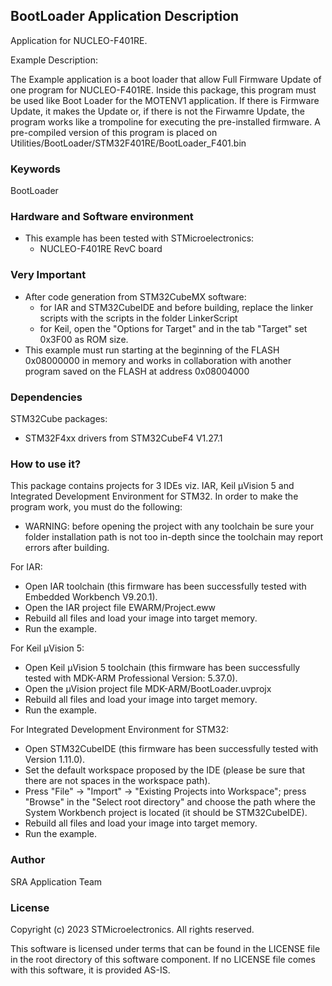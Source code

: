 ## <b>BootLoader Application Description</b>

Application for NUCLEO-F401RE.

Example Description:

The Example application is a boot loader that allow Full Firmware Update of one program for NUCLEO-F401RE.
Inside this package, this program must be used like Boot Loader for the MOTENV1 application.
If there is Firmware Update, it makes the Update or, if there is not the Firwamre Update, the program works like a trompoline for executing the pre-installed firmware.
A pre-compiled version of this program is placed on Utilities/BootLoader/STM32F401RE/BootLoader_F401.bin

### <b>Keywords</b>

BootLoader

### <b>Hardware and Software environment</b>

  - This example has been tested with STMicroelectronics:
    - NUCLEO-F401RE RevC board

### <b>Very Important</b>

- After code generation from STM32CubeMX software:
  - for IAR and STM32CubeIDE and before building, replace the linker scripts with the scripts in the folder LinkerScript
  - for Keil, open the "Options for Target" and in the tab "Target" set 0x3F00 as ROM size. 
- This example must run starting at the beginning of the FLASH 0x08000000 in memory and works in collaboration with another program saved on the FLASH at address 0x08004000

### <b>Dependencies</b>

STM32Cube packages:

  - STM32F4xx drivers from STM32CubeF4 V1.27.1

### <b>How to use it?</b>

This package contains projects for 3 IDEs viz. IAR, Keil µVision 5 and Integrated Development Environment for STM32. 
In order to make the  program work, you must do the following:

 - WARNING: before opening the project with any toolchain be sure your folder
   installation path is not too in-depth since the toolchain may report errors
   after building.

For IAR:

 - Open IAR toolchain (this firmware has been successfully tested with Embedded Workbench V9.20.1).
 - Open the IAR project file EWARM/Project.eww
 - Rebuild all files and load your image into target memory.
 - Run the example.

For Keil µVision 5:

 - Open Keil µVision 5 toolchain (this firmware has been successfully tested with MDK-ARM Professional Version: 5.37.0).
 - Open the µVision project file MDK-ARM/BootLoader.uvprojx
 - Rebuild all files and load your image into target memory.
 - Run the example.
 
For Integrated Development Environment for STM32:

 - Open STM32CubeIDE (this firmware has been successfully tested with Version 1.11.0).
 - Set the default workspace proposed by the IDE (please be sure that there are not spaces in the workspace path).
 - Press "File" -> "Import" -> "Existing Projects into Workspace"; press "Browse" in the "Select root directory" and choose the path where the System
   Workbench project is located (it should be STM32CubeIDE). 
 - Rebuild all files and load your image into target memory.
 - Run the example.

### <b>Author</b>

SRA Application Team

### <b>License</b>

Copyright (c) 2023 STMicroelectronics.
All rights reserved.

This software is licensed under terms that can be found in the LICENSE file
in the root directory of this software component.
If no LICENSE file comes with this software, it is provided AS-IS.